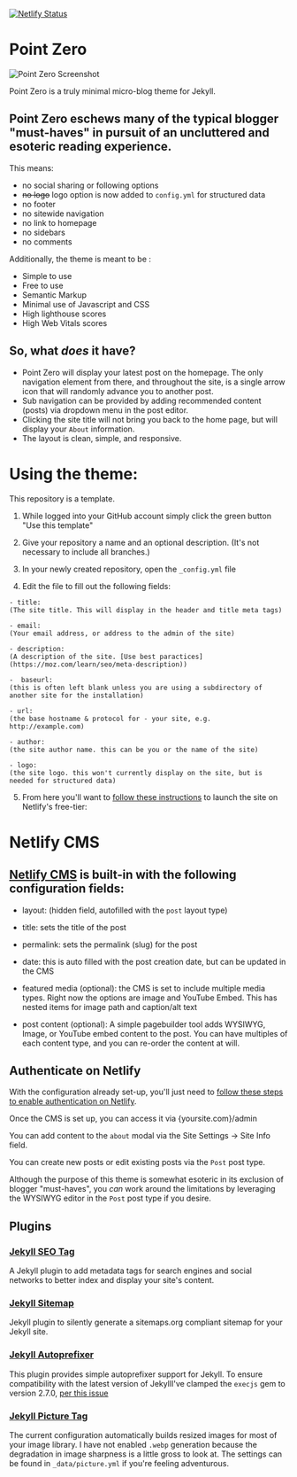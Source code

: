 
[![Netlify Status](https://api.netlify.com/api/v1/badges/e060364c-6d9c-4c76-beba-b7d6c91f8fb7/deploy-status)](https://app.netlify.com/sites/point-zero/deploys)

# Point Zero

![Point Zero Screenshot](https://repository-images.githubusercontent.com/387531492/abc8549a-791c-401c-8c1a-18b6ef42aa51)

Point Zero is a truly minimal micro-blog theme for Jekyll.

## Point Zero eschews many of the typical blogger "must-haves" in pursuit of an uncluttered and esoteric reading experience.

This means:

- no social sharing or following options
- ~~no logo~~ logo option is now added to `config.yml` for structured data
- no footer
- no sitewide navigation
- no link to homepage
- no sidebars
- no comments

Additionally, the theme is meant to be :

- Simple to use
- Free to use
- Semantic Markup
- Minimal use of Javascript and CSS
- High lighthouse scores
- High Web Vitals scores

## So, what _does_ it have?

- Point Zero will display your latest post on the homepage. The only navigation element from there, and throughout the site, is a single arrow icon that will randomly advance you to another post.
- Sub navigation can be provided by adding recommended content (posts) via dropdown menu in the post editor.
- Clicking the site title will not bring you back to the home page, but will display your `About` information.
- The layout is clean, simple, and responsive.


# Using the theme:

This repository is a template.

1. While logged into your GitHub account simply click the green button "Use this template"

2. Give your repository a name and an optional description. (It's not necessary to include all branches.)

3. In your newly created repository, open the `_config.yml` file

4. Edit the file to fill out the following fields:

```
- title:
(The site title. This will display in the header and title meta tags)

- email:
(Your email address, or address to the admin of the site)

- description:
(A description of the site. [Use best paractices](https://moz.com/learn/seo/meta-description))

-  baseurl:
(this is often left blank unless you are using a subdirectory of another site for the installation)

- url:
(the base hostname & protocol for - your site, e.g. http://example.com)

- author:
(the site author name. this can be you or the name of the site)

- logo:
(the site logo. this won't currently display on the site, but is needed for structured data)
```


5. From here you'll want to [follow these instructions](https://www.netlify.com/blog/2020/04/02/a-step-by-step-guide-jekyll-4.0-on-netlify/#connecting-to-netlify) to launch the site on Netlify's free-tier:

# Netlify CMS

## [Netlify CMS](https://www.netlifycms.org) is built-in with the following configuration fields:


- layout: (hidden field, autofilled with the `post` layout type)

- title: sets the title of the post

- permalink: sets the permalink (slug) for the post

- date: this is auto filled with the post creation date, but can be updated in the CMS

- featured media (optional): the CMS is set to include multiple media types. Right now the options are image and YouTube Embed. This has nested items for image path and caption/alt text

- post content (optional): A simple pagebuilder tool adds WYSIWYG, Image, or YouTube embed content to the post. You can have multiples of each content type, and you can re-order the content at will.

## Authenticate on Netlify

With the configuration already set-up, you'll just need to [follow these steps to enable authentication on Netlify](https://www.netlifycms.org/docs/add-to-your-site/#authentication).


Once the CMS is set up, you can access it via  {yoursite.com}/admin

You can add content to the `about` modal via the Site Settings -> Site Info field.

You can create new posts or edit existing posts via the `Post` post type.



Although the purpose of this theme is somewhat esoteric in its exclusion of blogger "must-haves", you _can_ work around the limitations by leveraging the WYSIWYG editor in the `Post` post type if you desire.


## Plugins

### [Jekyll SEO Tag](https://github.com/discoform/shapes-for-jekyll-and-snipcart/projects/1)

A Jekyll plugin to add metadata tags for search engines and social networks to better index and display your site's content.


### [Jekyll Sitemap](https://github.com/jekyll/jekyll-sitemap)
Jekyll plugin to silently generate a sitemaps.org compliant sitemap for your Jekyll site.


### [Jekyll Autoprefixer](https://github.com/vwochnik/jekyll-autoprefixer)
This plugin provides simple autoprefixer support for Jekyll. To ensure compatibility with the latest version of JekyllI've clamped the `execjs` gem to version 2.7.0, [per this issue](https://github.com/ai/autoprefixer-rails/issues/160)

### [Jekyll Picture Tag](https://github.com/rbuchberger/jekyll_picture_tag)

The current configuration automatically builds resized images for most of your image library. I have not enabled `.webp` generation because the degradation in image sharpness is a little gross to look at. The settings can be found in `_data/picture.yml` if you're feeling adventurous.
